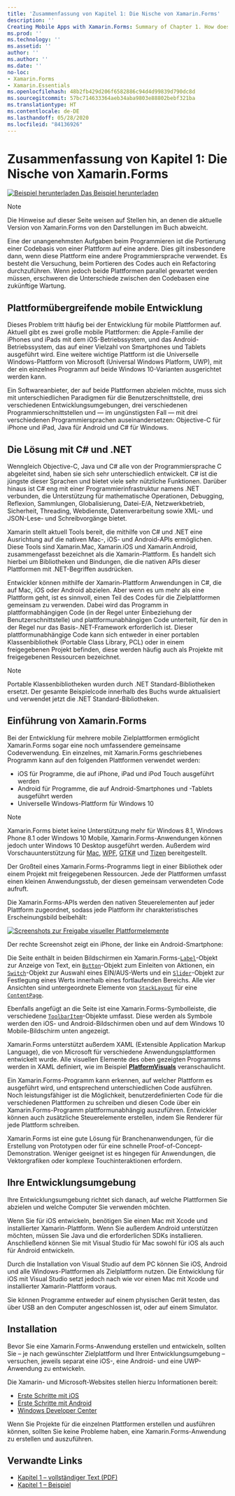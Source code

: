```yaml
---
title: 'Zusammenfassung von Kapitel 1: Die Nische von Xamarin.Forms'
description: ''
Creating Mobile Apps with Xamarin.Forms: Summary of Chapter 1. How does Xamarin.Forms fit in?''
ms.prod: ''
ms.technology: ''
ms.assetid: ''
author: ''
ms.author: ''
ms.date: ''
no-loc:
- Xamarin.Forms
- Xamarin.Essentials
ms.openlocfilehash: 48b2fb429d206f6582886c94d4d99839d790dc8d
ms.sourcegitcommit: 57bc714633364aeb34aba9803e88802bebf321ba
ms.translationtype: HT
ms.contentlocale: de-DE
ms.lasthandoff: 05/28/2020
ms.locfileid: "84136926"
---
```

# <a name="summary-of-chapter-1-how-does-xamarinforms-fit-in"></a>Zusammenfassung von Kapitel 1: Die Nische von Xamarin.Forms

[![Beispiel herunterladen](~/media/shared/download.png) Das Beispiel herunterladen](https://github.com/xamarin/xamarin-forms-book-samples/tree/master/Chapter01)

> [!NOTE]
> Die Hinweise auf dieser Seite weisen auf Stellen hin, an denen die aktuelle Version von Xamarin.Forms von den Darstellungen im Buch abweicht.

Eine der unangenehmsten Aufgaben beim Programmieren ist die Portierung einer Codebasis von einer Plattform auf eine andere. Dies gilt insbesondere dann, wenn diese Plattform eine andere Programmiersprache verwendet. Es besteht die Versuchung, beim Portieren des Codes auch ein Refactoring durchzuführen. Wenn jedoch beide Plattformen parallel gewartet werden müssen, erschweren die Unterschiede zwischen den Codebasen eine zukünftige Wartung.

## <a name="cross-platform-mobile-development"></a>Plattformübergreifende mobile Entwicklung

Dieses Problem tritt häufig bei der Entwicklung für mobile Plattformen auf. Aktuell gibt es zwei große mobile Plattformen: die Apple-Familie der iPhones und iPads mit dem iOS-Betriebssystem, und das Android-Betriebssystem, das auf einer Vielzahl von Smartphones und Tablets ausgeführt wird. Eine weitere wichtige Plattform ist die Universelle Windows-Plattform von Microsoft (Universal Windows Platform, UWP), mit der ein einzelnes Programm auf beide Windows 10-Varianten ausgerichtet werden kann.

Ein Softwareanbieter, der auf beide Plattformen abzielen möchte, muss sich mit unterschiedlichen Paradigmen für die Benutzerschnittstelle, drei verschiedenen Entwicklungsumgebungen, drei verschiedenen Programmierschnittstellen und &mdash; im ungünstigsten Fall &mdash; mit drei verschiedenen Programmiersprachen auseinandersetzen: Objective-C für iPhone und iPad, Java für Android und C# für Windows.

## <a name="the-c-and-net-solution"></a>Die Lösung mit C# und .NET

Wenngleich Objective-C, Java und C# alle von der Programmiersprache C abgeleitet sind, haben sie sich sehr unterschiedlich entwickelt. C# ist die jüngste dieser Sprachen und bietet viele sehr nützliche Funktionen. Darüber hinaus ist C# eng mit einer Programmierinfrastruktur namens .NET verbunden, die Unterstützung für mathematische Operationen, Debugging, Reflexion, Sammlungen, Globalisierung, Datei-E/A, Netzwerkbetrieb, Sicherheit, Threading, Webdienste, Datenverarbeitung sowie XML- und JSON-Lese- und Schreibvorgänge bietet.

Xamarin stellt aktuell Tools bereit, die mithilfe von C# und .NET eine Ausrichtung auf die nativen Mac-, iOS- und Android-APIs ermöglichen. Diese Tools sind Xamarin.Mac, Xamarin.iOS und Xamarin.Android, zusammengefasst bezeichnet als die Xamarin-Plattform. Es handelt sich hierbei um Bibliotheken und Bindungen, die die nativen APIs dieser Plattformen mit .NET-Begriffen ausdrücken.

Entwickler können mithilfe der Xamarin-Plattform Anwendungen in C#, die auf Mac, iOS oder Android abzielen. Aber wenn es um mehr als eine Plattform geht, ist es sinnvoll, einen Teil des Codes für die Zielplattformen gemeinsam zu verwenden. Dabei wird das Programm in plattformabhängigen Code (in der Regel unter Einbeziehung der Benutzerschnittstelle) und plattformunabhängigen Code unterteilt, für den in der Regel nur das Basis-.NET-Framework erforderlich ist. Dieser plattformunabhängige Code kann sich entweder in einer portablen Klassenbibliothek (Portable Class Library, PCL) oder in einem freigegebenen Projekt befinden, diese werden häufig auch als Projekte mit freigegebenen Ressourcen bezeichnet.

> [!NOTE]
> Portable Klassenbibliotheken wurden durch .NET Standard-Bibliotheken ersetzt. Der gesamte Beispielcode innerhalb des Buchs wurde aktualisiert und verwendet jetzt die .NET Standard-Bibliotheken.

## <a name="introducing-xamarinforms"></a>Einführung von Xamarin.Forms

Bei der Entwicklung für mehrere mobile Zielplattformen ermöglicht Xamarin.Forms sogar eine noch umfassendere gemeinsame Codeverwendung. Ein einzelnes, mit Xamarin.Forms geschriebenes Programm kann auf den folgenden Plattformen verwendet werden:

- iOS für Programme, die auf iPhone, iPad und iPod Touch ausgeführt werden
- Android für Programme, die auf Android-Smartphones und -Tablets ausgeführt werden
- Universelle Windows-Plattform für Windows 10

> [!NOTE]
> Xamarin.Forms bietet keine Unterstützung mehr für Windows 8.1, Windows Phone 8.1 oder Windows 10 Mobile, Xamarin.Forms-Anwendungen können jedoch unter Windows 10 Desktop ausgeführt werden. Außerdem wird Vorschauunterstützung für [Mac](~/xamarin-forms/platform/other/mac.md), [WPF](~/xamarin-forms/platform/other/wpf.md), [GTK#](~/xamarin-forms/platform/other/gtk.md) und [Tizen](~/xamarin-forms/platform/other/tizen.md) bereitgestellt.

Der Großteil eines Xamarin.Forms-Programms liegt in einer Bibliothek oder einem Projekt mit freigegebenen Ressourcen. Jede der Plattformen umfasst einen kleinen Anwendungsstub, der diesen gemeinsam verwendeten Code aufruft.

Die Xamarin.Forms-APIs werden den nativen Steuerelementen auf jeder Plattform zugeordnet, sodass jede Plattform ihr charakteristisches Erscheinungsbild beibehält:

[![Screenshots zur Freigabe visueller Plattformelemente](images/ch01fg03-small.png "Xamarin.Forms-Steuerelemente auf jeder Plattform")](images/ch01fg03-large.png#lightbox "Xamarin.Forms-Steuerelemente auf jeder Plattform")

Der rechte Screenshot zeigt ein iPhone, der linke ein Android-Smartphone:

Die Seite enthält in beiden Bildschirmen ein Xamarin.Forms-[`Label`](xref:Xamarin.Forms.Label)-Objekt zur Anzeige von Text, ein [`Button`](xref:Xamarin.Forms.Button)-Objekt zum Einleiten von Aktionen, ein [`Switch`](xref:Xamarin.Forms.Switch)-Objekt zur Auswahl eines EIN/AUS-Werts und ein [`Slider`](xref:Xamarin.Forms.Slider)-Objekt zur Festlegung eines Werts innerhalb eines fortlaufenden Bereichs. Alle vier Ansichten sind untergeordnete Elemente von [`StackLayout`](xref:Xamarin.Forms.StackLayout) für eine [`ContentPage`](xref:Xamarin.Forms.ContentPage).

Ebenfalls angefügt an die Seite ist eine Xamarin.Forms-Symbolleiste, die verschiedene [`ToolbarItem`](xref:Xamarin.Forms.ToolbarItem)-Objekte umfasst. Diese werden als Symbole werden den iOS- und Android-Bildschirmen oben und auf dem Windows 10 Mobile-Bildschirm unten angezeigt.

Xamarin.Forms unterstützt außerdem XAML (Extensible Application Markup Language), die von Microsoft für verschiedene Anwendungsplattformen entwickelt wurde. Alle visuellen Elemente des oben gezeigten Programms werden in XAML definiert, wie im Beispiel [**PlatformVisuals**](https://github.com/xamarin/xamarin-forms-book-samples/tree/master/Chapter01/PlatformVisuals) veranschaulicht.

Ein Xamarin.Forms-Programm kann erkennen, auf welcher Plattform es ausgeführt wird, und entsprechend unterschiedlichen Code ausführen. Noch leistungsfähiger ist die Möglichkeit, benutzerdefinierten Code für die verschiedenen Plattformen zu schreiben und diesen Code über ein Xamarin.Forms-Programm plattformunabhängig auszuführen. Entwickler können auch zusätzliche Steuerelemente erstellen, indem Sie Renderer für jede Plattform schreiben.

Xamarin.Forms ist eine gute Lösung für Branchenanwendungen, für die Erstellung von Prototypen oder für eine schnelle Proof-of-Concept-Demonstration. Weniger geeignet ist es hingegen für Anwendungen, die Vektorgrafiken oder komplexe Touchinteraktionen erfordern.

## <a name="your-development-environment"></a>Ihre Entwicklungsumgebung

Ihre Entwicklungsumgebung richtet sich danach, auf welche Plattformen Sie abzielen und welche Computer Sie verwenden möchten.

Wenn Sie für iOS entwickeln, benötigen Sie einen Mac mit Xcode und installierter Xamarin-Plattform. Wenn Sie außerdem Android unterstützen möchten, müssen Sie Java und die erforderlichen SDKs installieren. Anschließend können Sie mit Visual Studio für Mac sowohl für iOS als auch für Android entwickeln.

Durch die Installation von Visual Studio auf dem PC können Sie iOS, Android und alle Windows-Plattformen als Zielplattform nutzen. Die Entwicklung für iOS mit Visual Studio setzt jedoch nach wie vor einen Mac mit Xcode und installierter Xamarin-Plattform voraus.

Sie können Programme entweder auf einem physischen Gerät testen, das über USB an den Computer angeschlossen ist, oder auf einem Simulator.

## <a name="installation"></a>Installation

Bevor Sie eine Xamarin.Forms-Anwendung erstellen und entwickeln, sollten Sie – je nach gewünschter Zielplattform und Ihrer Entwicklungsumgebung – versuchen, jeweils separat eine iOS-, eine Android- und eine UWP-Anwendung zu entwickeln.

Die Xamarin- und Microsoft-Websites stellen hierzu Informationen bereit:

- [Erste Schritte mit iOS](~/ios/get-started/index.md)
- [Erste Schritte mit Android](~/android/get-started/index.md)
- [Windows Developer Center](https://dev.windows.com)

Wenn Sie Projekte für die einzelnen Plattformen erstellen und ausführen können, sollten Sie keine Probleme haben, eine Xamarin.Forms-Anwendung zu erstellen und auszuführen.

## <a name="related-links"></a>Verwandte Links

- [Kapitel 1 – vollständiger Text (PDF)](https://download.xamarin.com/developer/xamarin-forms-book/XamarinFormsBook-Ch01-Apr2016.pdf)
- [Kapitel 1 – Beispiel](https://github.com/xamarin/xamarin-forms-book-samples/tree/master/Chapter01)

